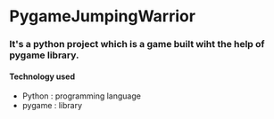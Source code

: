 # PygameJumpingWarrior

### It's a python project which is a game built wiht the help of pygame library.

#### Technology used
- Python : programming language
- pygame : library
